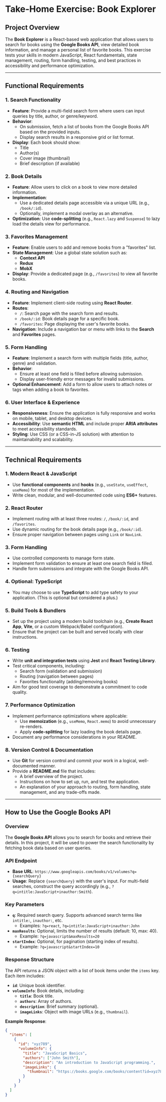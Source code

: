 # Take-Home Exercise: Book Explorer

## Project Overview
The **Book Explorer** is a React-based web application that allows users to search for books using the **Google Books API**, view detailed book information, and manage a personal list of favorite books. This exercise tests your skills in modern JavaScript, React fundamentals, state management, routing, form handling, testing, and best practices in accessibility and performance optimization.

---

## Functional Requirements

### 1. Search Functionality
- **Feature**: Provide a multi-field search form where users can input queries by title, author, or genre/keyword.
- **Behavior**: 
  - On submission, fetch a list of books from the Google Books API based on the provided inputs.
  - Display search results in a responsive grid or list format.
- **Display**: Each book should show:
  - Title
  - Author(s)
  - Cover image (thumbnail)
  - Brief description (if available)

### 2. Book Details
- **Feature**: Allow users to click on a book to view more detailed information.
- **Implementation**:
  - Use a dedicated details page accessible via a unique URL (e.g., `/book/:id`).
  - Optionally, implement a modal overlay as an alternative.
- **Optimization**: Use **code-splitting** (e.g., `React.lazy` and `Suspense`) to lazy load the details view for performance.

### 3. Favorites Management
- **Feature**: Enable users to add and remove books from a "favorites" list.
- **State Management**: Use a global state solution such as:
  - **Context API**
  - **Redux**
  - **MobX**
- **Display**: Provide a dedicated page (e.g., `/favorites`) to view all favorite books.

### 4. Routing and Navigation
- **Feature**: Implement client-side routing using **React Router**.
- **Routes**:
  - `/`: Search page with the search form and results.
  - `/book/:id`: Book details page for a specific book.
  - `/favorites`: Page displaying the user's favorite books.
- **Navigation**: Include a navigation bar or menu with links to the **Search** and **Favorites** pages.

### 5. Form Handling
- **Feature**: Implement a search form with multiple fields (title, author, genre) and validation.
- **Behavior**:
  - Ensure at least one field is filled before allowing submission.
  - Display user-friendly error messages for invalid submissions.
- **Optional Enhancement**: Add a form to allow users to attach notes or tags when adding a book to favorites.

### 6. User Interface & Experience
- **Responsiveness**: Ensure the application is fully responsive and works on mobile, tablet, and desktop devices.
- **Accessibility**: Use **semantic HTML** and include proper **ARIA attributes** to meet accessibility standards.
- **Styling**: Use CSS (or a CSS-in-JS solution) with attention to maintainability and scalability.

---

## Technical Requirements

### 1. Modern React & JavaScript
- Use **functional components** and **hooks** (e.g., `useState`, `useEffect`, `useMemo`) for most of the implementation.
- Write clean, modular, and well-documented code using **ES6+** features.

### 2. React Router
- Implement routing with at least three routes: `/`, `/book/:id`, and `/favorites`.
- Use dynamic routing for the book details page (e.g., `/book/:id`).
- Ensure proper navigation between pages using `Link` or `NavLink`.

### 3. Form Handling
- Use controlled components to manage form state.
- Implement form validation to ensure at least one search field is filled.
- Handle form submissions and integrate with the Google Books API.

### 4. Optional: TypeScript
- You may choose to use **TypeScript** to add type safety to your application. (This is optional but considered a plus.)

### 5. Build Tools & Bundlers
- Set up the project using a modern build toolchain (e.g., **Create React App**, **Vite**, or a custom Webpack/Babel configuration).
- Ensure that the project can be built and served locally with clear instructions.

### 6. Testing
- Write **unit and integration tests** using **Jest** and **React Testing Library**.
- Test critical components, including:
  - Search form (validation and submission)
  - Routing (navigation between pages)
  - Favorites functionality (adding/removing books)
- Aim for good test coverage to demonstrate a commitment to code quality.

### 7. Performance Optimization
- Implement performance optimizations where applicable:
  - Use **memoization** (e.g., `useMemo`, `React.memo`) to avoid unnecessary re-renders.
  - Apply **code-splitting** for lazy loading the book details page.
- Document any performance considerations in your README.

### 8. Version Control & Documentation
- Use **Git** for version control and commit your work in a logical, well-documented manner.
- Provide a **README.md** file that includes:
  - A brief overview of the project.
  - Instructions on how to set up, run, and test the application.
  - An explanation of your approach to routing, form handling, state management, and any trade-offs made.

---

## How to Use the Google Books API

### Overview
The **Google Books API** allows you to search for books and retrieve their details. In this project, it will be used to power the search functionality by fetching book data based on user queries.

### API Endpoint
- **Base URL**: `https://www.googleapis.com/books/v1/volumes?q={searchQuery}`
- **Usage**: Replace `{searchQuery}` with the user's input. For multi-field searches, construct the query accordingly (e.g., `?q=intitle:JavaScript+inauthor:Smith`).

### Key Parameters
- **`q`**: Required search query. Supports advanced search terms like `intitle:`, `inauthor:`, etc.
  - Examples: `?q=react`, `?q=intitle:JavaScript+inauthor:John`
- **`maxResults`**: Optional, limits the number of results (default: 10, max: 40).
  - Example: `?q=javascript&maxResults=20`
- **`startIndex`**: Optional, for pagination (starting index of results).
  - Example: `?q=javascript&startIndex=10`

### Response Structure
The API returns a JSON object with a list of book items under the `items` key. Each item includes:
- **`id`**: Unique book identifier.
- **`volumeInfo`**: Book details, including:
  - **`title`**: Book title.
  - **`authors`**: Array of authors.
  - **`description`**: Brief summary (optional).
  - **`imageLinks`**: Object with image URLs (e.g., `thumbnail`).

**Example Response**:
```json
{
  "items": [
    {
      "id": "xyz789",
      "volumeInfo": {
        "title": "JavaScript Basics",
        "authors": ["John Smith"],
        "description": "An introduction to JavaScript programming.",
        "imageLinks": {
          "thumbnail": "https://books.google.com/books/content?id=xyz789&printsec=frontcover&img=1&zoom=1&source=gbs_api"
        }
      }
    }
  ]
}
